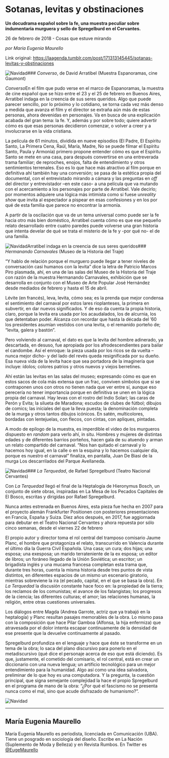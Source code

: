 # Sotanas, levitas y obstinaciones

**Un docudrama español sobre la fe, una muestra peculiar sobre indumentaria murguera y sello de Spregelburd en el Cervantes.**

26 de febrero de 2018 - Cosas que estuve mirando

_por María
Eugenia Maurello_

Link original: https://laagenda.tumblr.com/post/171313145445/sotanas-levitas-y-obstinaciones

![Navidad](https://64.media.tumblr.com/6eaf95dd9f27781537f5218a3a9c9bf6/tumblr_inline_pjztxvy7jv1t6q87u_500.jpg)### *Converso*, de David Arratibel (Muestra
Espanoramas, cine Gaumont)

*Converso*En
el film que pudo verse en el marco de Espanoramas, la muestra de cine
español que se hizo entre el 23 y el 25 de febrero en Buenos Aires,
Arratibel indaga en la creencia de sus seres queridos. Algo que puede
parecer sencillo, por lo próximo y lo cotidiano, se torna cada vez
más denso a medida que avanza el film y el director se extraña aún
más de estas personas, ahora devenidas en personajes. Va en busca de
una explicación acabada del gran tema: la fe. Y, además y por sobre
todo; quiere advertir cómo es que esas personas decidieron comenzar,
o volver a creer y a involucrarse en la vida cristiana.

La
película de 61 minutos, dividida en nueve episodios (El Padre, El
Espíritu Santo, La Primera Cena, Raúl, María, Madre, No se puede
filmar el Espíritu Santo, Paula y Armonía) primero propone entender
cómo es que el Espíritu Santo se mete en una casa, para después
convertirse en una entreverada trama familiar; de reproches, enojos,
falta de entendimiento y otros sentimientos terrenales. Eso es lo que
hace más atractivo al film porque en definitiva ahí también hay
una conversión; se pasa de la estética propia del documental, con
el entrevistado mirando a cámara y las preguntas en *off* del
director y entrevistador –en este caso- a una película que va
mutando con el acercamiento a los personajes por parte de Arratibel.
Vale decirlo; por momentos adquiere una lógica más intimista como
si fuese un*reality
show* que
invita al espectador a pispear en esas confesiones y en los por
qué de esta familia que parece no encontrar la armonía. 


A
partir de la oscilación que va de un tema universal como puede ser
la fe hacia otro más bien doméstico, Arratibel cuenta cómo es que
ese pequeño relato desarrollado entre cuatro paredes puede volverse
una gran historia que intenta develar de qué se trata el misterio de
la fe y -por qué no- el de una familia.

  


![Navidad](https://64.media.tumblr.com/6eaf95dd9f27781537f5218a3a9c9bf6/tumblr_inline_pjztxvy7jv1t6q87u_500.jpg)Arratibel indaga en la creencia de sus seres queridos### *Hermanando Carnavales* (Museo de la
Historia del Traje)

“Y
hablo de relación porque el murguero puede llegar a tener niveles de
conversación casi humanos con la levita” dice la letra de Patricio
Marcos Piro plasmada, ahí, en una de las salas del Museo de la
Historia del Traje con razón de la muestra Hermanando Carnavales,
exhibición que se desarrolla en conjunto con el Museo de Arte
Popular José Hernández desde mediados de febrero y hasta el 15 de
abril. 


Lévite
(en francés), leva, levita, cómo sea; es la prenda que mejor
condensa el sentimiento del carnaval por estos lares rioplanteses, la
primera en subvertir, en dar nuevos significados. Y de eso da cuenta
la propia historia, claro, porque la levita era usada por los
acaudalados, los de alcurnia, los que detentaban poder. Alcanza con
recordar que hasta la década del ’60 los presidentes asumían
vestidos con una levita, o el remanido porteño de; “levita, galera
y bastón”. 


Pero
volviendo al carnaval, el dato es que la levita del hombre adinerado,
ya descartada, en desuso, fue apropiada por los afrodescendientes
para bailar el candombe. Así el enroque: la pieza usada por los
ricos se da vuelta –nunca mejor dicho- y del lado del revés queda
resignificada por su dueño. Esa nueva vida de la levita hace que sea
portadora de la imaginería que incluye: ídolos; colores patrios y
otros nuevos y viejos berretines. 


Ahí
están las levitas en las salas del museo; expresando cómo es que en
estos sacos de cola más extensa que un frac, conviven símbolos que
si se contraponen unos con otros no tienen nada que ver entre sí,
aunque eso perecería no tener importancia porque en definitiva se
unen en la lógica propia del carnaval. Hay levas con el rostro del
Indio Solari; las caras de Perón y Evita; la silueta de Maradona;
escudos de clubes de fútbol; dibujos de comics; las iníciales del
que la lleva puesta; la denominación completa de la murga y otros
tantos dibujos icónicos. En satén, multicolores, bordadas con
lentejuelas, con flecos, con cintas, con apliques, pintadas. 


A
modo de epílogo de la muestra, es imperdible el video de los
murgueros dispuesto en *random*
para verlo ahí, in situ. Hombres y mujeres de distintas edades y de
diferentes barrios porteños, hacen gala de su atuendo y arman un
relato compartido del carnaval. “Nos han quitado el carnaval y lo
hacemos hoy igual, en la calle o en la esquina y lo hacemos cualquier
día, porque es nuestro el carnaval” finaliza, en pantalla, Juan De
Biasi de la murga Los descarrilados del Parque Avellaneda.

![Navidad](https://64.media.tumblr.com/a608ba93f733bd3b9e2ceabc933b90d5/tumblr_inline_pjztxwFT7U1t6q87u_500.jpg)### *La Terquedad*, de Rafael Spregelburd (Teatro Nacional
Cervantes)

Con
*La Terquedad* llegó el final de la Heptalogía de Hieronymus Bosch,
un conjunto de siete obras, inspiradas en La Mesa de los Pecados
Capitales de El Bosco, escritas y dirigidas por Rafael Spregelburd.

Nunca
antes estrenada en Buenos Aires,  esta pieza fue hecha en 2007 para
el proyecto alemán Frankfurter Positionen con posteriores
presentaciones en Francia, España y Suiza. Diez años después, en
2017, fue aggiornada para debutar en el Teatro Nacional Cervantes y
ahora repuesta por sólo cinco semanas, desde el viernes 22 de
febrero

El
propio  autor y director toma el rol central del tramposo comisario
Jaume Planc, el hombre que protagoniza el relato, transcurrido en
Valencia durante el último día la Guerra Civil Española. Una casa;
un cura; dos hijas; una esposa; una exesposa; un marido terrateniente
de la ex esposa; un editor de libros; un foráneo llegado de la Unión
Soviética; un escritor; un brigadista inglés y una mucama francesa
completan esta trama que, durante tres horas, cuenta la misma
historia desde tres puntos de vista distintos, en diferentes espacios
de un mismo un escenario giratorio, mientras sobreviene la ira (el
pecado, capital, en el que se basa la obra). En *La Terquedad* la
discusión constante hace foco en: la propiedad de la tierra; los
reclamos de los comunistas; el avance de los falangistas; los
progresos de la ciencia; las diferentes culturas; el amor; las
relaciones humanas, la religión, entre otras cuestiones universales.



Los
diálogos entre Magda (Andrea Garrote, actriz que ya trabajó en la
heptalogía) y Planc resultan pasajes memorables de la obra. Lo mismo
pasa con la composición que hace Pilar Gamboa (Alfonsa, la hija
enfermiza) que atravesada por el dolor intenta escapar continuamente
de la densidad de ese presente que la devuelve continuamente al
pasado. 


Spregelburd
profundiza en el lenguaje y hace que éste se transforme en un tema
de la obra; lo saca del plano discursivo para ponerlo en el
metadiscursivo (qué dice el personaje acerca de eso que está
diciendo). Es que, justamente, el cometido del comisario, el rol
central, está en crear un diccionario con una nueva lengua; un
artificio tecnológico para un mejor entendimiento para la humanidad.
Algo así como una idea salvadora, preliminar de lo que hoy es una
computadora. Y la pregunta, la cuestión principal, que signa
semejante complejidad la hace el propio Spregelburd en el programa de
mano de la obra: “¿Por qué el fascismo no se presenta nunca como
el mal, sino que acude disfrazado de humanismo?”.

![Navidad](https://64.media.tumblr.com/98517fbcc705fd0c870e374812dd2a73/tumblr_inline_pjztxw8jdF1t6q87u_500.jpg)

---

 María Eugenia Maurello
-----------------------

 María Eugenia Maurello es periodista, licenciada en Comunicación (UBA). Tiene un posgrado en sociología del diseño. Escribe en La Nación (Suplemento de Moda y Belleza) y en Revista Rumbos. En Twitter es [@EugeMaurello](https://twitter.com/EugeMaurello?lang=es) 


